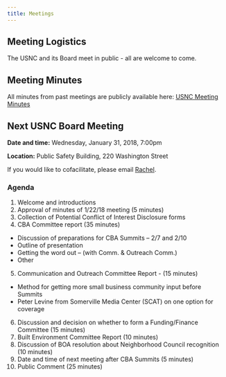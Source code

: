 ```yaml
---
title: Meetings
---
```


## Meeting Logistics

The USNC and its Board meet in public - all are welcome to come.

## Meeting Minutes

All minutes from past meetings are publicly available here: [USNC Meeting Minutes](https://drive.google.com/open?id=1cYUa0aivIIH-yvfJe61SUdinDMtkb1WO)

## Next USNC Board Meeting

**Date and time:** Wednesday, January 31, 2018, 7:00pm

**Location:** Public Safety Building, 220 Washington Street

If you would like to cofacilitate, please email [Rachel](mailto:rachjweil@gmail.com).

### Agenda

1. Welcome and introductions
2. Approval of minutes of 1/22/18 meeting (5 minutes)
3. Collection of Potential Conflict of Interest Disclosure forms
4. CBA Committee report (35 minutes)
  * Discussion of preparations for CBA Summits – 2/7 and 2/10
  * Outline of presentation
  * Getting the word out – (with Comm. &amp; Outreach Comm.)
  * Other
5. Communication and Outreach Committee Report - (15 minutes)
  * Method for getting more small business community input before Summits
  * Peter Levine from Somerville Media Center (SCAT) on one option for coverage
6. Discussion and decision on whether to form a Funding/Finance Committee (15 minutes)
7. Built Environment Committee Report (10 minutes)
8. Discussion of BOA resolution about Neighborhood Council recognition (10 minutes)
9. Date and time of next meeting after CBA Summits (5 minutes)
10. Public Comment (25 minutes)


